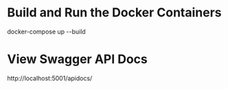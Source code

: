 # Build and Run the Docker Containers
docker-compose up --build

# View Swagger API Docs
http://localhost:5001/apidocs/
